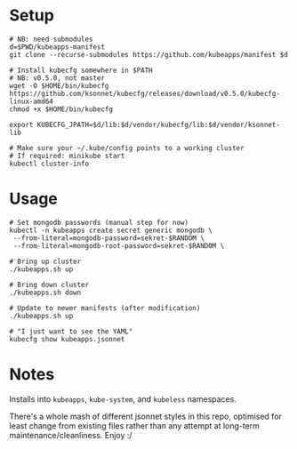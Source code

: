 # Setup

```
# NB: need submodules
d=$PWD/kubeapps-manifest
git clone --recurse-submodules https://github.com/kubeapps/manifest $d

# Install kubecfg somewhere in $PATH
# NB: v0.5.0, not master
wget -O $HOME/bin/kubecfg https://github.com/ksonnet/kubecfg/releases/download/v0.5.0/kubecfg-linux-amd64
chmod +x $HOME/bin/kubecfg

export KUBECFG_JPATH=$d/lib:$d/vendor/kubecfg/lib:$d/vendor/ksonnet-lib

# Make sure your ~/.kube/config points to a working cluster
# If required: minikube start
kubectl cluster-info
```

# Usage

```
# Set mongodb passwords (manual step for now)
kubectl -n kubeapps create secret generic mongodb \
 --from-literal=mongodb-password=sekret-$RANDOM \
 --from-literal=mongodb-root-password=sekret-$RANDOM \

# Bring up cluster
./kubeapps.sh up

# Bring down cluster
./kubeapps.sh down

# Update to newer manifests (after modification)
./kubeapps.sh up

# "I just want to see the YAML"
kubecfg show kubeapps.jsonnet
```

# Notes

Installs into `kubeapps`, `kube-system`, and `kubeless` namespaces.

There's a whole mash of different jsonnet styles in this repo,
optimised for least change from existing files rather than any attempt
at long-term maintenance/cleanliness.  Enjoy :/
